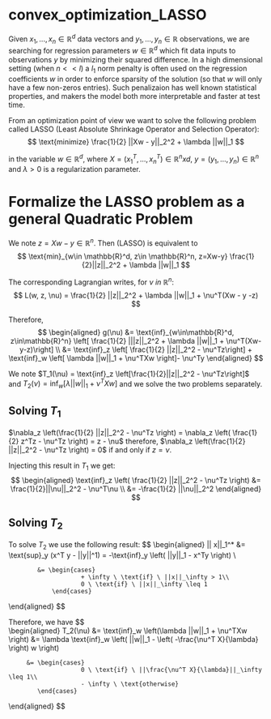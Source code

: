 # convex_optimization_LASSO

Given $x_1, ..., x_n \in \mathbb{R}^d$ data vectors and $y_1, ..., y_n \in \mathbb{R}$ observations, we are searching for regression parameters $w \in \mathbb{R}^d$ which fit data inputs to observations $y$ by minimizing their squared difference. In a high dimensional setting (when $n << l$) a $l_1$ norm penalty is often used on the regression coefficients $w$ in order to enforce sparsity of the solution (so that $w$ will only have a few non-zeros entries). Such penalizaion has well known statistical properties, and makers the model both more interpretable and faster at test time.

From an optimization point of view we want to solve the following problem called LASSO (Least Absolute Shrinkage Operator and Selection Operator):
$$
\text{minimize} \frac{1}{2} ||Xw - y||_2^2 + \lambda ||w||_1
$$


in the variable $w \in \mathbb{R}^d$, where $X = (x_1^T, ..., x_n^T) \in \mathbb{R}^nxd$, $y=(y_1, ..., y_n) \in \mathbb{R}^n$ and $\lambda > 0$ is a regularization parameter.  

# Formalize the LASSO problem as a general Quadratic Problem

We note $z=Xw-y \in \mathbb{R}^n$. Then (LASSO) is equivalent to 
$$
\text{min}_{w\in \mathbb{R}^d, z\in \mathbb{R}^n, z=Xw-y} \frac{1}{2}||z||_2^2 + \lambda ||w||_1
$$

The corresponding Lagrangian writes, for $\nu \ in \ \mathbb{R}^n$:
$$
L(w, z, \nu) = \frac{1}{2} ||z||_2^2 + \lambda ||w||_1 + \nu^T(Xw - y -z)
$$

Therefore, 
$$
\begin{aligned} g(\nu) &= \text{inf}_{w\in\mathbb{R}^d, z\in\mathbb{R}^n} \left[  \frac{1}{2} |||z||_2^2 + \lambda ||w||_1 + \nu^T(Xw-y-z)\right] \\
                       &= \text{inf}_z \left[ \frac{1}{2} ||z||_2^2 - \nu^Tz\right] + \text{inf}_w \left[ \lambda ||w||_1 + \nu^TXw \right]- \nu^Ty
\end{aligned}
$$

We note $T_1(\nu) = \text{inf}_z \left[\frac{1}{2}||z||_2^2 - \nu^Tz\right]$ and $T_2(\nu) = \text{inf}_w \left[ \lambda ||w||_1 + \nu^TXw \right]$ and we solve the two problems separately.

## Solving $T_{1}$

$\nabla_z \left(\frac{1}{2} ||z||_2^2 - \nu^Tz \right) = \nabla_z \left( \frac{1}{2} z^Tz - \nu^Tz \right) = z - \nu$
therefore, $\nabla_z \left(\frac{1}{2} ||z||_2^2 - \nu^Tz \right) = 0$ if and only if $z=\nu$.

Injecting this result in $T_1$ we get:
$$ \begin{aligned}
\text{inf}_z \left( \frac{1}{2} ||z||_2^2 - \nu^Tz \right) &= \frac{1}{2}||\nu||_2^2 - \nu^T\nu \\
                                                           &= -\frac{1}{2} ||\nu||_2^2
\end{aligned}
$$


## Solving $T_{2}$

To solve $T_2$ we use the following result:
$$ \begin{aligned}
|| x||_1^* &= \text{sup}_y (x^T y - ||y||^1) = -\text{inf}_y \left( ||y||_1 - x^Ty \right) \\

            &= \begin{cases}
                        + \infty \ \text{if} \ ||x||_\infty > 1\\
                        0 \ \text{if} \ ||x||_\infty \leq 1
                \end{cases}
\end{aligned}
$$

Therefore, we have 
$$  
\begin{aligned}
T_2(\nu) &= \text{inf}_w \left(\lambda ||w||_1 + \nu^TXw \right)
         &= \lambda \text{inf}_w \left( ||w||_1 - \left( -\frac{\nu^T X}{\lambda} \right) w \right) 
                    
         &= \begin{cases}
                        0 \ \text{if} \ ||\frac{\nu^T X}{\lambda}||_\infty \leq 1\\
                        - \infty \ \text{otherwise}
            \end{cases}
\end{aligned}
$$